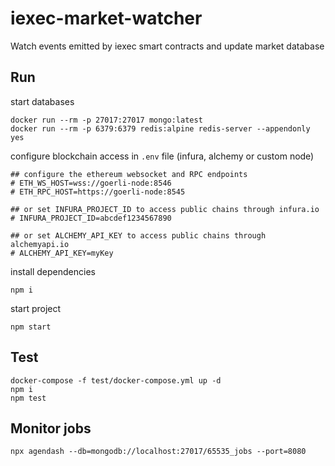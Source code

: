 # iexec-market-watcher

Watch events emitted by iexec smart contracts and update market database

## Run

start databases

```
docker run --rm -p 27017:27017 mongo:latest
docker run --rm -p 6379:6379 redis:alpine redis-server --appendonly yes
```

configure blockchain access in `.env` file (infura, alchemy or custom node)

```
## configure the ethereum websocket and RPC endpoints
# ETH_WS_HOST=wss://goerli-node:8546
# ETH_RPC_HOST=https://goerli-node:8545

## or set INFURA_PROJECT_ID to access public chains through infura.io
# INFURA_PROJECT_ID=abcdef1234567890

## or set ALCHEMY_API_KEY to access public chains through alchemyapi.io
# ALCHEMY_API_KEY=myKey
```

install dependencies

```
npm i
```

start project

```
npm start
```

## Test

```
docker-compose -f test/docker-compose.yml up -d
npm i
npm test
```

## Monitor jobs

```
npx agendash --db=mongodb://localhost:27017/65535_jobs --port=8080
```

